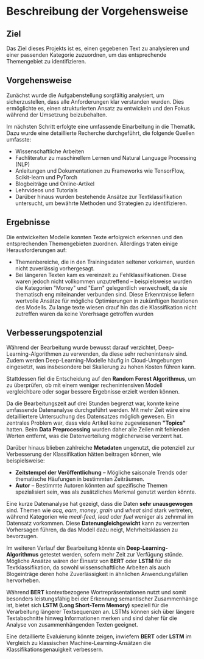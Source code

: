 # Beschreibung der Vorgehensweise

## Ziel
Das Ziel dieses Projekts ist es, einen gegebenen Text zu analysieren und einer passenden Kategorie zuzuordnen, um das entsprechende Themengebiet zu identifizieren.

## Vorgehensweise
Zunächst wurde die Aufgabenstellung sorgfältig analysiert, um sicherzustellen, dass alle Anforderungen klar verstanden wurden. Dies ermöglichte es, einen strukturierten Ansatz zu entwickeln und den Fokus während der Umsetzung beizubehalten.

Im nächsten Schritt erfolgte eine umfassende Einarbeitung in die Thematik. Dazu wurde eine detaillierte Recherche durchgeführt, die folgende Quellen umfasste:

- Wissenschaftliche Arbeiten
- Fachliteratur zu maschinellem Lernen und Natural Language Processing (NLP)
- Anleitungen und Dokumentationen zu Frameworks wie TensorFlow, Scikit-learn und PyTorch
- Blogbeiträge und Online-Artikel
- Lehrvideos und Tutorials
- Darüber hinaus wurden bestehende Ansätze zur Textklassifikation untersucht, um bewährte Methoden und Strategien zu identifizieren.

## Ergebnisse
Die entwickelten Modelle konnten Texte erfolgreich erkennen und den entsprechenden Themengebieten zuordnen. Allerdings traten einige Herausforderungen auf:

- Themenbereiche, die in den Trainingsdaten seltener vorkamen, wurden nicht zuverlässig vorhergesagt.
- Bei längeren Texten kam es vereinzelt zu Fehlklassifikationen. Diese waren jedoch nicht vollkommen unzutreffend – beispielsweise wurden die Kategorien "Money" und "Earn" gelegentlich verwechselt, da sie thematisch eng miteinander verbunden sind.
Diese Erkenntnisse liefern wertvolle Ansätze für mögliche Optimierungen in zukünftigen Iterationen des Modells.
Zu lange texte wiesen drauf hin das die Klassifikation nicht zutreffen waren da keine Vorerhsage getroffen wurden

## **Verbesserungspotenzial**  

Während der Bearbeitung wurde bewusst darauf verzichtet, Deep-Learning-Algorithmen zu verwenden, da diese sehr rechenintensiv sind. Zudem werden Deep-Learning-Modelle häufig in Cloud-Umgebungen eingesetzt, was insbesondere bei Skalierung zu hohen Kosten führen kann.  

Stattdessen fiel die Entscheidung auf den **Random Forest Algorithmus**, um zu überprüfen, ob mit einem weniger rechenintensiven Modell vergleichbare oder sogar bessere Ergebnisse erzielt werden können.  

Da die Bearbeitungszeit auf drei Stunden begrenzt war, konnte keine umfassende Datenanalyse durchgeführt werden. Mit mehr Zeit wäre eine detailliertere Untersuchung des Datensatzes möglich gewesen. Ein zentrales Problem war, dass viele Artikel keine zugewiesenen **"Topics"** hatten. Beim **Data Preprocessing** wurden daher alle Zeilen mit fehlenden Werten entfernt, was die Datenverteilung möglicherweise verzerrt hat.  

Darüber hinaus blieben zahlreiche **Metadaten** ungenutzt, die potenziell zur Verbesserung der Klassifikation hätten beitragen können, wie beispielsweise:  
- **Zeitstempel der Veröffentlichung** – Mögliche saisonale Trends oder thematische Häufungen in bestimmten Zeiträumen.  
- **Autor** – Bestimmte Autoren könnten auf spezifische Themen spezialisiert sein, was als zusätzliches Merkmal genutzt werden könnte.  

Eine kurze Datenanalyse hat gezeigt, dass die Daten **sehr unausgewogen** sind. Themen wie *acq*, *earn*, *money*, *grain* und *wheat* sind stark vertreten, während Kategorien wie *meal-feed*, *lead* oder *fuel* weniger als zehnmal im Datensatz vorkommen. Diese **Datenungleichgewicht** kann zu verzerrten Vorhersagen führen, da das Modell dazu neigt, Mehrheitsklassen zu bevorzugen.  

Im weiteren Verlauf der Bearbeitung könnte ein **Deep-Learning-Algorithmus** getestet werden, sofern mehr Zeit zur Verfügung stünde.  
Mögliche Ansätze wären der Einsatz von **BERT** oder **LSTM** für die Textklassifikation, da sowohl wissenschaftliche Arbeiten als auch Blogeinträge deren hohe Zuverlässigkeit in ähnlichen Anwendungsfällen hervorheben.  

Während **BERT** kontextbezogene Wortrepräsentationen nutzt und somit besonders leistungsfähig bei der Erkennung semantischer Zusammenhänge ist, bietet sich **LSTM (Long Short-Term Memory)** speziell für die Verarbeitung längerer Textsequenzen an. LSTMs können sich über längere Textabschnitte hinweg Informationen merken und sind daher für die Analyse von zusammenhängenden Texten geeignet.  

Eine detaillierte Evaluierung könnte zeigen, inwiefern **BERT** oder **LSTM** im Vergleich zu klassischen Machine-Learning-Ansätzen die Klassifikationsgenauigkeit verbessern.  

